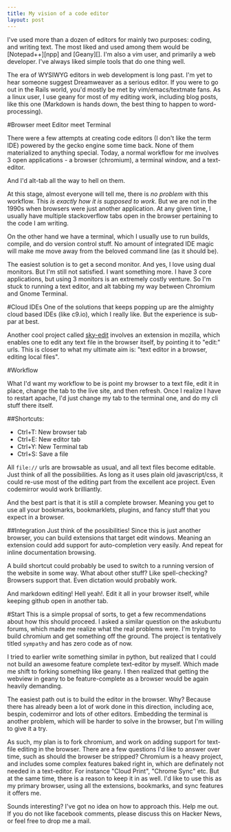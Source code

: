 ```yaml
---
title: My vision of a code editor
layout: post
---
```

I've used more than a dozen of editors for mainly two purposes: coding, and writing text. The most liked and used among them would be [Notepad++][npp] and [Geany][]. I'm also a vim user, and primarily a web developer. I've always liked simple tools that do one thing well. 

The era of WYSIWYG editors in web development is long past. I'm yet to hear someone suggest Dreamweaver as a serious editor. If you were to go out in the Rails world, you'd mostly be met by vim/emacs/textmate fans. As a linux user, I use geany for most of my editing work, including blog posts, like this one (Markdown is hands down, the best thing to happen to word-processing).

#Browser meet Editor meet Terminal

There were a few attempts at creating code editors (I don't like the term IDE) powered by the gecko engine some time back. None of them materialized to anything special. Today, a normal workflow for me involves 3 open applications - a browser (chromium), a terminal window, and a text-editor. 

And I'd alt-tab all the way to hell on them.

At this stage, almost everyone will tell me, there is _no problem_ with this workflow. This _is exactly how it is supposed to work_. But we are not in the 1990s when browsers were just another application. At any given time, I usually have multiple stackoverflow tabs open in the browser pertaining to the code I am writing. 

On the other hand we have a terminal, which I usually use to run builds, compile, and do version control stuff. No amount of integrated IDE magic will make me move away from the beloved command line (as it should be). 

The easiest solution is to get a second monitor. And yes, I love using dual monitors. But I'm still not satisfied. I want something more. I have 3 core applications, but using 3 monitors is an extremely costly venture. So I'm stuck to running a text editor, and alt tabbing my way between Chromium and Gnome Terminal.

#Cloud IDEs
One of the solutions that keeps popping up are the almighty cloud based IDEs (like c9.io), which I really like. But the experience is sub-par at best. 

Another cool project called [sky-edit](https://github.com/Gozala/sky-edit) involves an extension in mozilla, which enables one to edit any text file in the browser itself, by pointing it to "edit:" urls. This is closer to what my ultimate aim is: "text editor in a browser, editing local files".

#Workflow

What I'd want my workflow to be is point my browser to a text file, edit it in place, change the tab to the live site, and then refresh. Once I realize I have to restart apache, I'd just change my tab to the terminal one, and do my cli stuff there itself.

##Shortcuts:

- Ctrl+T: New browser tab
- Ctrl+E: New editor tab
- Ctrl+Y: New Terminal tab
- Ctrl+S: Save a file 

All `file://` urls are browsable as usual, and all text files become editable. Just think of all the possibilities. As long as it uses plain old javascript/css, it could re-use most of the editing part from the excellent ace project. Even codemirror would work brilliantly.

And the best part is that it is still a complete browser. Meaning you get to use all your bookmarks, bookmarklets, plugins, and fancy stuff that you expect in a browser.

##Integration
Just think of the possibilities! Since this is just another browser, you can build extensions that target edit windows. Meaning an extension could add support for auto-completion very easily. And repeat for inline documentation browsing.

A build shortcut could probably be used to switch to a running version of the website in some way. What about other stuff? Like spell-checking? Browsers support that. Even dictation would probably work.

And markdown editing! Hell yeah!. Edit it all in your browser itself, while keeping github open in another tab.

#Start
This is a simple propsal of sorts, to get a few recommendations about how this should proceed. I asked a similar question on the askubuntu forums, which made me realize what the real problems were. I'm trying to build chromium and get something off the ground. The project is tentatively titled `sympathy` and has zero code as of now. 

I tried to earlier write something similar in python, but realized that I could not build an awesome feature complete text-editor by myself. Which made me shift to forking something like geany. I then realized that getting the webview in geany to be feature-complete as a browser would be again heavily demanding. 

The easiest path out is to build the editor in the browser. Why? Because there has already been a lot of work done in this direction, including ace, bespin, codemirror and lots of other editors. Embedding the terminal is another problem, which will be harder to solve in the browser, but I'm willing to give it a try.

As such, my plan is to fork chromium, and work on adding support for text-file editing in the browser. There are a few questions I'd like to answer over time, such as should the browser be stripped? Chromium is a heavy project, and includes some complex features baked right in, which are definately not needed in a text-editor. For instance "Cloud Print", "Chrome Sync" etc. But at the same time, there is a reason to keep it in as well. I'd like to use this as my primary browser, using all the extensions, bookmarks, and sync features it offers me.

Sounds interesting? I've got no idea on how to approach this. Help me out. If you do not like facebook comments, please discuss this on Hacker News, or feel free to drop me a mail.
